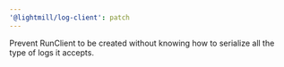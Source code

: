 ```yaml
---
'@lightmill/log-client': patch
---
```


Prevent RunClient to be created without knowing how to serialize all the type of logs it accepts.
